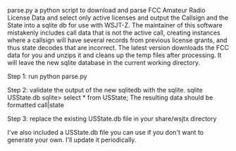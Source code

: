 parse.py a python script to download and parse FCC Amateur Radio License Data and select only active licenses and output the Callsign and the State into a sqlite db for use with WSJT-Z.  The maintainer of this software mistakenly includes call data that is not the active call, creating instances where a callsign will have several records from previous license grants, and thus state decodes that are incorrect.
The latest version downloads the FCC data for you and unzips it and cleans up the temp files after processing.  It will leave the new sqlite database in the current working directory.

Step 1: run python parse.py

Step 2: validate the output of the new sqlitedb with the sqlite.   sqlite USState.db        sqlite> select * from USState;  The resulting data should be formatted call|state

Step 3: replace the existing USState.db file in your share/wsjtx directory



I've also included a USState.db file you can use if you don't want to generate your own.
I'll update it periodically.
